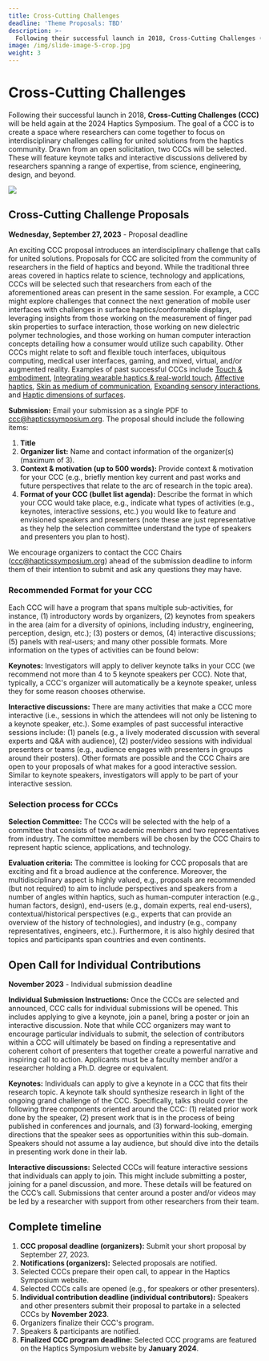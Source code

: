 ```yaml
---
title: Cross-Cutting Challenges
deadline: 'Theme Proposals: TBD'
description: >-
  Following their successful launch in 2018, Cross-Cutting Challenges (CCC) will be held again at the 2024 Haptics Symposium.
image: /img/slide-image-5-crop.jpg
weight: 3
---
```

# Cross-Cutting Challenges

Following their successful launch in 2018, **Cross-Cutting Challenges (CCC)** will be held again at the 2024 Haptics Symposium. The goal of a CCC is to create a space where researchers can come together to focus on interdisciplinary challenges calling for united solutions from the haptics community. Drawn from an open solicitation, two CCCs will be selected. These will feature keynote talks and interactive discussions delivered by researchers spanning a range of expertise, from science, engineering, design, and beyond.

![](/img/ccc-thumb.jpg)

## Cross-Cutting Challenge Proposals

**Wednesday, September 27, 2023** - Proposal deadline

An exciting CCC proposal introduces an interdisciplinary challenge that calls for united solutions. Proposals for CCC are solicited from the community of researchers in the field of haptics and beyond. While the traditional three areas covered in haptics relate to science, technology and applications, CCCs will be selected such that researchers from each of the aforementioned areas can present in the same session. For example, a CCC might explore challenges that connect the next generation of mobile user interfaces with challenges in surface haptics/conformable displays, leveraging insights from those working on the measurement of finger pad skin properties to surface interaction, those working on new dielectric polymer technologies, and those working on human computer interaction concepts detailing how a consumer would utilize such capability. Other CCCs might relate to soft and flexible touch interfaces, ubiquitous computing, medical user interfaces, gaming, and mixed, virtual, and/or augmented reality. Examples of past successful CCCs include [Touch & embodiment](https://2022.hapticssymposium.org/program/ccc-theme1/), [Integrating wearable haptics & real-world touch](https://2022.hapticssymposium.org/program/ccc-theme2/), [Affective haptics](https://2020.hapticssymposium.org/program/ccc-theme-1-feeling/), [Skin as medium of communication](https://2020.hapticssymposium.org/program/ccc-theme-2-communication/), [Expanding sensory interactions](https://2018.hapticssymposium.org/ccc1), and [Haptic dimensions of surfaces](http://2018.hapticssymposium.org/ccc2).

**Submission:** Email your submission as a single PDF to ccc@hapticssymposium.org. The proposal should include the following items:
1. **Title**
1. **Organizer list:** Name and contact information of the organizer(s) (maximum of 3).
1. **Context & motivation (up to 500 words):** Provide context & motivation for your CCC (e.g., briefly mention key current and past works and future perspectives that relate to the arc of research in the topic area).
1. **Format of your CCC (bullet list agenda):** Describe the format in which your CCC would take place, e.g., indicate what types of activities (e.g., keynotes, interactive sessions, etc.) you would like to feature and envisioned speakers and presenters (note these are just representative as they help the selection committee understand the type of speakers and presenters you plan to host).

We encourage organizers to contact the CCC Chairs (ccc@hapticssymposium.org) ahead of the submission deadline to inform them of their intention to submit and ask any questions they may have.

### Recommended Format for your CCC

Each CCC will have a program that spans multiple sub-activities, for instance, (1) introductory words by organizers, (2) keynotes from speakers in the area (aim for a diversity of opinions, including industry, engineering, perception, design, etc.); (3) posters or demos, (4) interactive discussions; (5) panels with real-users; and many other possible formats. More information on the types of activities can be found below:

**Keynotes:** Investigators will apply to deliver keynote talks in your CCC (we recommend not more than 4 to 5 keynote speakers per CCC). Note that, typically, a CCC's organizer will automatically be a keynote speaker, unless they for some reason chooses otherwise.

**Interactive discussions:** There are many activities that make a CCC more interactive (i.e., sessions in which the attendees will not only be listening to a keynote speaker, etc.). Some examples of past successful interactive sessions include: (1) panels (e.g., a lively moderated discussion with several experts and Q&A with audience), (2) poster/video sessions with individual presenters or teams (e.g., audience engages with presenters in groups around their posters). Other formats are possible and the CCC Chairs are open to your proposals of what makes for a good interactive session. Similar to keynote speakers, investigators will apply to be part of your interactive session.

### Selection process for CCCs

**Selection Committee:** The CCCs will be selected with the help of a committee that consists of two academic members and two representatives from industry. The committee members will be chosen by the CCC Chairs to represent haptic science, applications, and technology.

**Evaluation criteria:** The committee is looking for CCC proposals that are exciting and fit a broad audience at the conference. Moreover, the multidisciplinary aspect is highly valued, e.g., proposals are recommended (but not required) to aim to include perspectives and speakers from a number of angles within haptics, such as human-computer interaction (e.g., human factors, design), end-users (e.g., domain experts, real end-users), contextual/historical perspectives (e.g., experts that can provide an overview of the history of technologies), and industry (e.g., company representatives, engineers, etc.). Furthermore, it is also highly desired that topics and participants span countries and even continents.

## Open Call for Individual Contributions

**November 2023** - Individual submission deadline

**Individual Submission Instructions:** Once the CCCs are selected and announced, CCC calls for individual submissions will be opened. This includes applying to give a keynote, join a panel, bring a poster or join an interactive discussion. Note that while CCC organizers may want to encourage particular individuals to submit, the selection of contributors within a CCC will ultimately be based on finding a representative and coherent cohort of presenters that together create a powerful narrative and inspiring call to action. Applicants must be a faculty member and/or a researcher holding a Ph.D. degree or equivalent.

**Keynotes:** Individuals can apply to give a keynote in a CCC that fits their research topic. A keynote talk should synthesize research in light of the ongoing grand challenge of the CCC. Specifically, talks should cover the following three components oriented around the CCC: (1) related prior work done by the speaker, (2) present work that is in the process of being published in conferences and journals, and (3) forward-looking, emerging directions that the speaker sees as opportunities within this sub-domain. Speakers should not assume a lay audience, but should dive into the details in presenting work done in their lab.

**Interactive discussions:** Selected CCCs will feature interactive sessions that individuals can apply to join. This might include submitting a poster, joining for a panel discussion, and more. These details will be featured on the CCC’s call. Submissions that center around a poster and/or videos may be led by a researcher with support from other researchers from their team.

## Complete timeline

1. **CCC proposal deadline (organizers):** Submit your short proposal by September 27, 2023.
1. **Notifications (organizers):** Selected proposals are notified.
1. Selected CCCs prepare their open call, to appear in the Haptics Symposium website.
1. Selected CCCs calls are opened (e.g., for speakers or other presenters).
1. **Individual contribution deadline (individual contributors):** Speakers and other presenters submit their proposal to partake in a selected  CCCs by **November 2023**.
1. Organizers finalize their CCC's program.
1. Speakers & participants are notified.
1. **Finalized CCC program deadline:** Selected CCC programs are featured on the Haptics Symposium website by **January 2024**.